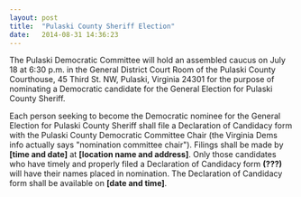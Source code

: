 ```yaml
---
layout: post
title:  "Pulaski County Sheriff Election"
date:   2014-08-31 14:36:23
---
```


The Pulaski Democratic Committee will hold an assembled caucus on July 18 at 6:30 p.m. in the General District Court Room of the Pulaski County Courthouse, 45 Third St. NW, Pulaski, Virginia 24301 for the purpose of nominating a Democratic candidate for the General Election for Pulaski County Sheriff.

Each person seeking to become the Democratic nominee for the General Election for Pulaski County Sheriff shall file a Declaration of Candidacy form with the Pulaski County Democratic Committee Chair (the Virginia Dems info actually says "nomination committee chair").  Filings shall be made by __[time and date]__ at __[location name and address]__. Only those candidates who have timely and properly filed a Declaration of Candidacy form __(???)__ will have their names placed in nomination. The Declaration of Candidacy form shall be available on __[date and time]__.
